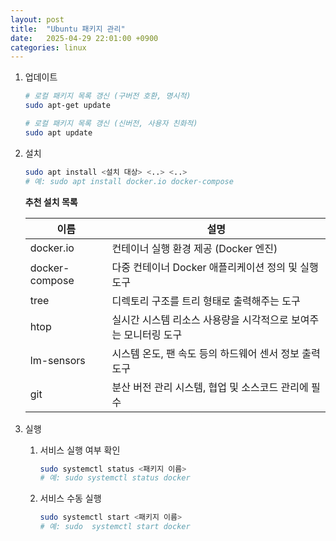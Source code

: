 ```yaml
---
layout: post
title:  "Ubuntu 패키지 관리"
date:   2025-04-29 22:01:00 +0900
categories: linux
---
```

1. 업데이트

	```bash
	# 로컬 패키지 목록 갱신 (구버전 호환, 명시적)
	sudo apt-get update

	# 로컬 패키지 목록 갱신 (신버전, 사용자 친화적)
	sudo apt update
	```

2. 설치

	```bash
	sudo apt install <설치 대상> <..> <..>
	# 예: sudo apt install docker.io docker-compose
	```

	**추천 설치 목록**  

	| 이름           | 설명 |
	|----------------|------|
	| docker.io      | 컨테이너 실행 환경 제공 (Docker 엔진) |
	| docker-compose | 다중 컨테이너 Docker 애플리케이션 정의 및 실행 도구 |
	| tree           | 디렉토리 구조를 트리 형태로 출력해주는 도구 |
	| htop           | 실시간 시스템 리소스 사용량을 시각적으로 보여주는 모니터링 도구 |
	| lm-sensors     | 시스템 온도, 팬 속도 등의 하드웨어 센서 정보 출력 도구 |
	| git            | 분산 버전 관리 시스템, 협업 및 소스코드 관리에 필수 |

3. 실행

	1. 서비스 실행 여부 확인

		```bash
		sudo systemctl status <패키지 이름>
		# 예: sudo systemctl status docker
		```

	2. 서비스 수동 실행

		```bash
		sudo systemctl start <패키지 이름>
		# 예: sudo  systemctl start docker
		```